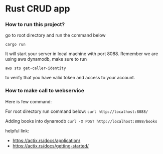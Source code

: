 # Rust CRUD app
### How to run this project? 
go to root directory and run the command below
```
cargo run
```
It will start your server in local machine with port 8088. Remember we are using aws dynamodb, make sure to run 

```
aws sts get-caller-identity
```
to verify that you have valid token and access to your account. 

### How to make call to webservice
Here is few command: 

For root directory run command below: 
```curl http://localhost:8088/```

Adding books into dynamodb
```curl -X POST http://localhost:8088/books```

helpful link: 
* https://actix.rs/docs/application/
* https://actix.rs/docs/getting-started/
